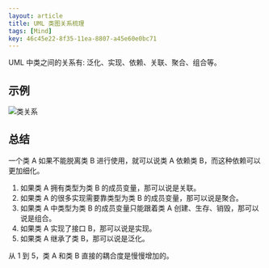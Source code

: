 ```yaml
---
layout: article
title: UML 类图关系梳理
tags: [Mind]
key: 46c45e22-8f35-11ea-8807-a45e60e0bc71
---
```


UML 中类之间的关系有: 泛化、实现、依赖、关联、聚合、组合等。

<!--more-->

## 示例

![类关系](https://img.chenyh.dev/img/uml_class_impl.png)

## 总结

一个类 A 如果不能脱离类 B 进行使用，就可以说类 A 依赖类 B，而这种依赖可以更加细化。

1. 如果类 A 拥有类型为类 B 的成员变量，那可以说是关联。
2. 如果类 A 的很多实现需要靠类型为类 B 的成员变量，那可以说是聚合。
3. 如果类 A 中类型为类 B 的成员变量只能跟着类 A 创建、生存、销毁，那可以说是组合。
4. 如果类 A 实现了接口 B，那可以说是实现。
5. 如果类 A 继承了类 B，那可以说是泛化。

从 1 到 5，类 A 和类 B 直接的耦合度是慢慢增加的。

